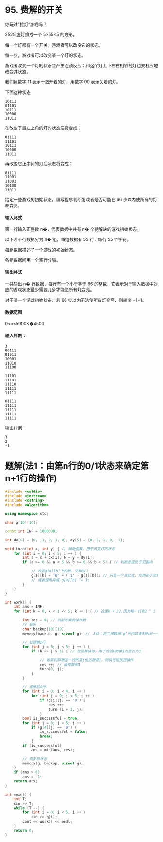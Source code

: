 # 95. 费解的开关

你玩过“拉灯”游戏吗？

2525 盏灯排成一个 5×55×5 的方形。

每一个灯都有一个开关，游戏者可以改变它的状态。

每一步，游戏者可以改变某一个灯的状态。

游戏者改变一个灯的状态会产生连锁反应：和这个灯上下左右相邻的灯也要相应地改变其状态。

我们用数字 11 表示一盏开着的灯，用数字 00 表示关着的灯。

下面这种状态

```
10111
01101
10111
10000
11011
```

在改变了最左上角的灯的状态后将变成：

```
01111
11101
10111
10000
11011
```

再改变它正中间的灯后状态将变成：

```
01111
11001
11001
10100
11011
```

给定一些游戏的初始状态，编写程序判断游戏者是否可能在 66 步以内使所有的灯都变亮。

#### 输入格式

第一行输入正整数 n�，代表数据中共有 n� 个待解决的游戏初始状态。

以下若干行数据分为 n� 组，每组数据有 55 行，每行 55 个字符。

每组数据描述了一个游戏的初始状态。

各组数据间用一个空行分隔。

#### 输出格式

一共输出 n� 行数据，每行有一个小于等于 66 的整数，它表示对于输入数据中对应的游戏状态最少需要几步才能使所有灯变亮。

对于某一个游戏初始状态，若 66 步以内无法使所有灯变亮，则输出 −1−1。

#### 数据范围

0<n≤5000<�≤500

#### 输入样例：

```
3
00111
01011
10001
11010
11100

11101
11101
11110
11111
11111

01111
11111
11111
11111
11111
```

输出样例：

```
3
2
-1
```
# 题解(法1：由第n行的0/1状态来确定第n+1行的操作)
```c++
#include <cstdio>
#include <iostream>
#include <cstring>
#include <algorithm>

using namespace std;

char g[10][10];

const int INF = 1000000;

int dx[5] = {0, -1, 0, 1, 0}, dy[5] = {0, 0, 1, 0, -1};

void turn(int x, int y) { // 辅助函数，用于改变灯的状态
	for (int i = 0; i < 5; i ++ ) {
		int a = x + dx[i], b = y + dy[i];
		if (a >= 0 && a < 5 && b >= 0 && b < 5) { // 判断是否处于范围内

			// 改变g[a][b]上的数，交换0/1
			g[a][b] = '0' + ('1' - g[a][b]); // 只是一个表达式，作用在于交换
			// 或者使用异或 g[a][b] ^= 1;
		}
	}
}

int work() {
	int ans = INF;
	for (int k = 0; k < 1 << 5; k ++ ) { // 这里k < 32.因为每一行有2 ^ 5 = 32种可能的情况

		int res = 0; // 当前方案的操作数
		// 备份
		char backup[10][10];
		memcpy(backup, g, sizeof g); // 人话：将二维数组‘g’的内容复制到另一个二维数组‘backup’中

		// 处理第1行
		for (int j = 0; j < 5; j ++ ) {
			if (k >> j & 1) { // 位运算操作，用于检验k的第j为是否为1

				// 如果判断到这一行的第j位的数是1，则执行按按钮操作
				res ++; // 操作数加1
				turn(0, j);
			}
		}

		// 递推后4行
		for (int i = 0; i < 4; i ++ )
			for (int j = 0; j < 5; j ++ )
				if (g[i][j] == '0') {
					res ++;
					turn (i + 1, j);
				}
		bool is_successful = true;
		for (int j = 0; j < 5; j ++ )
			if (g[4][j] == '0') {
				is_successful = false;
				break;
			}
		if (is_successful)
			ans = min(ans, res);

		// 恢复原状态
		memcpy(g, backup, sizeof g);
	}
	if (ans > 6)
		ans = -1;
	return ans;
}

int main() {
	int T;
	cin >> T;
	while (T --) {
		for (int i = 0; i < 5; i ++ )
			cin >> g[i];
		cout << work() << endl;
	}
	return 0;
}
```